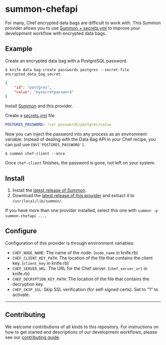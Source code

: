 # summon-chefapi

For many, Chef encrypted data bags are difficult to work with. This Summon provider allows you to use
[Summon + secrets.yml](http://conjurinc.github.io/summon/) to improve your development workflow with encrypted data bags.

## Example

Create an encrypted data bag with a PostgreSQL password.

```sh-session
$ knife data bag create passwords postgres --secret-file encrypted_data_bag_secret
```

```json
{
    "id": "postgres",
    "value": "mysecretpassword"
}
```

Install [Summon](https://github.com/conjurinc/summon) and this provider.

Create a [secrets.yml](https://conjurinc.github.io/summon/#secrets.yml) file.

```yaml
POSTGRES_PASSWORD: !var passwords/postgres/value
```

Now you can inject the password into any process as an environment variable. Instead of dealing with the Data Bag API
in your Chef recipe, you can just use `ENV['POSTGRES_PASSWORD']`.

```sh-session
$ summon chef-client --once
```

Once `chef-client` finishes, the password is gone, not left on your system.

## Install

1. Install the [latest release of Summon](https://github.com/conjurinc/summon#install).
2. Download the [latest release of this provider](https://github.com/conjurinc/summon-chefapi/releases)
and extract it to `/usr/local/lib/summon/`.

If you have more than one provider installed, select this one with `summon -p summon-chefapi ...`.

## Configure

Configuration of this provider is through environment variables:

* `CHEF_NODE_NAME`: The name of the node. (`node_name` in knife.rb)
* `CHEF_CLIENT_KEY_PATH`: The location of the file that contains the client key. (`client_key` in knife.rb)
* `CHEF_SERVER_URL`: The URL for the Chef server. (`chef_server_url` in knife.rb)
* `CHEF_DECRYPTION_KEY_PATH`: The location of the file that contains the decryption key.
* `CHEF_SKIP_SSL`: Skip SSL verification (for self-signed certs). Set to "1" to activate.

---

## Contributing

We welcome contributions of all kinds to this repository. For instructions on how to get started and descriptions of our development workflows, please see our [contributing
guide][contrib].

[contrib]: CONTRIBUTING.md

